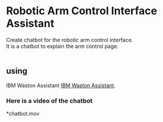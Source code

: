 # Robotic Arm Control Interface Assistant
Create chatbot for the robotic arm control interface.<br>
It is a chatbot to explain the arm control page.<br><br>

## using
IBM Waston Assistant
[IBM Waston Assistant](https://www.ibm.com/sa-en/cloud/watson-assistant).


### Here is a video of the chatbot 
*chatbot.mov
